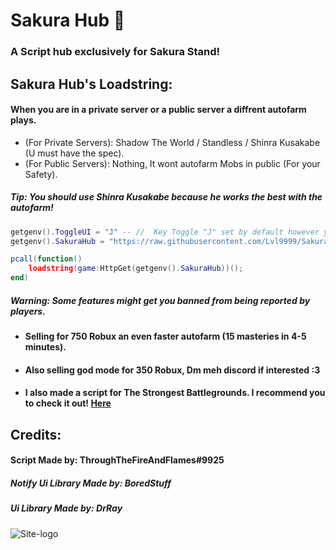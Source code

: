 # Sakura Hub 🌸
### A Script hub exclusively for Sakura Stand!

## Sakura Hub's Loadstring:

#### When you are in a private server or a public server a diffrent autofarm plays.
- (For Private Servers): Shadow The World / Standless / Shinra Kusakabe (U must have the spec).
- (For Public Servers): Nothing, It wont autofarm Mobs in public (For your Safety).
##### Tip: You should use Shinra Kusakabe because he works the best with the autofarm!
```lua
getgenv().ToggleUI = "J" -- //  Key Toggle "J" set by default however you can change it.
getgenv().SakuraHub = "https://raw.githubusercontent.com/Lvl9999/SakuraStand/main/SakuraHub";

pcall(function()
    loadstring(game:HttpGet(getgenv().SakuraHub))();
end)
```
##### Warning: Some features might get you banned from being reported by players.

- #### Selling for 750 Robux an even faster autofarm (15 masteries in 4-5 minutes).
- #### Also selling god mode for 350 Robux, Dm meh discord if interested :3

- #### I also made a script for The Strongest Battlegrounds. I recommend you to check it out! [Here](https://github.com/Lvl9999/TheStrongestBattlegrounds)

## Credits:

#### Script Made by: ThroughTheFireAndFlames#9925
##### Notify Ui Library Made by: BoredStuff
##### Ui Library Made by: DrRay

![Site-logo](https://github.com/Lvl9999/SakuraStand/assets/123672448/97440fc2-f895-439f-9e47-97ca48bdfa3b)
